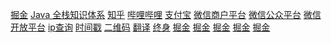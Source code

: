 <a href="https://juejin.cn" target="掘金" title ="掘金">掘金</a>
<a href="https://www.pdai.tech/md/resource/tools.html" target="Java 全栈知识体系" title ="Java 全栈知识体系">Java 全栈知识体系</a>
<a href="https://www.zhihu.com" target="知乎" title ="知乎">知乎</a>
<a href="https://www.bilibili.com" target="哔哩哔哩" title ="哔哩哔哩">哔哩哔哩</a>
<a href="https://open.alipay.com/" target="_blank" title ="支付宝">支付宝</a>
<a href="https://pay.weixin.qq.com/index.php/core/home/login" target="微信商户平台" title ="微信商户平台">微信商户平台</a>
<a href="https://mp.weixin.qq.com/cgi-bin/home?t=home/index&lang=zh_CN&token=467946659" target="微信公众平台" title ="微信公众平台">微信公众平台</a>
<a href="https://open.weixin.qq.com/cgi-bin/frame?t=home/web_tmpl&lang=zh_CN" target="微信开放平台" title ="微信开放平台">微信开放平台</a>
<a href="https://ip.cn/" target="ip查询" title ="ip查询">ip查询</a>
<a href="https://tool.lu/timestamp" target="时间戳" title ="时间戳">时间戳</a>
<a href="https://www.liantu.com/" target="二维码" title ="二维码">二维码</a>
<a href="http://nmt.youdao.com/" target="翻译" title ="翻译">翻译</a>
<a href="file:///D:/navigation.html" target="终身" title ="终身">终身</a>
<a href="" target="_blank" title ="掘金">掘金</a>
<a href="" target="_blank" title ="掘金">掘金</a>
<a href="" target="_blank" title ="掘金">掘金</a>
<a href="" target="_blank" title ="掘金">掘金</a>
<a href="" target="_blank" title ="掘金">掘金</a>
